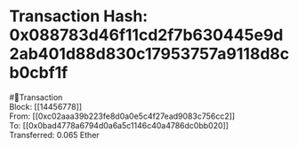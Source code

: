 
Transaction Hash: 0x088783d46f11cd2f7b630445e9d2ab401d88d830c17953757a9118d8cb0cbf1f
====================================================================================
  
#💸Transaction  
Block: [[14456778]]  
From: [[0xc02aaa39b223fe8d0a0e5c4f27ead9083c756cc2]]  
To: [[0x0bad4778a6794d0a6a5c1146c40a4786dc0bb020]]  
Transferred: 0.065 Ether